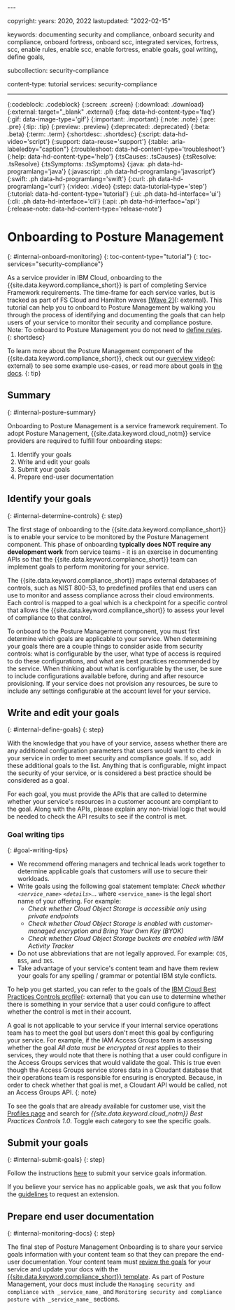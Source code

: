 <staging>---

copyright:
  years: 2020, 2022
lastupdated: "2022-02-15"

keywords: documenting security and compliance, onboard security and compliance, onboard fortress, onboard scc, integrated services, fortress, scc, enable rules, enable scc, enable fortress, enable goals, goal writing, define goals,

subcollection: security-compliance

content-type: tutorial
services: security-compliance

---

{:codeblock: .codeblock}
{:screen: .screen}
{:download: .download}
{:external: target="_blank" .external}
{:faq: data-hd-content-type='faq'}
{:gif: data-image-type='gif'}
{:important: .important}
{:note: .note}
{:pre: .pre}
{:tip: .tip}
{:preview: .preview}
{:deprecated: .deprecated}
{:beta: .beta}
{:term: .term}
{:shortdesc: .shortdesc}
{:script: data-hd-video='script'}
{:support: data-reuse='support'}
{:table: .aria-labeledby="caption"}
{:troubleshoot: data-hd-content-type='troubleshoot'}
{:help: data-hd-content-type='help'}
{:tsCauses: .tsCauses}
{:tsResolve: .tsResolve}
{:tsSymptoms: .tsSymptoms}
{:java: .ph data-hd-programlang='java'}
{:javascript: .ph data-hd-programlang='javascript'}
{:swift: .ph data-hd-programlang='swift'}
{:curl: .ph data-hd-programlang='curl'}
{:video: .video}
{:step: data-tutorial-type='step'}
{:tutorial: data-hd-content-type='tutorial'}
{:ui: .ph data-hd-interface='ui'}
{:cli: .ph data-hd-interface='cli'}
{:api: .ph data-hd-interface='api'}
{:release-note: data-hd-content-type='release-note'}

# Onboarding to Posture Management
{: #internal-onboard-monitoring}
{: toc-content-type="tutorial"}
{: toc-services="security-compliance"}

As a service provider in IBM Cloud, onboarding to the {{site.data.keyword.compliance_short}} is part of completing Service Framework requirements. The time-frame for each service varies, but is tracked as part of FS Cloud and Hamilton waves [[Wave 2]](https://github.ibm.com/ibmcloud/Portfolio-Offering/issues/183){: external}. This tutorial can help you to onboard to Posture Management by walking you through the process of identifying and documenting the goals that can help users of your service to monitor their security and compliance posture. Note: To onboard to Posture Management you do not need to [define rules](/docs/security-compliance?topic=security-compliance-internal-onboard-config).
{: shortdesc}

To learn more about the Posture Management component of the {{site.data.keyword.compliance_short}}, check out our [overview video](https://secure.video.ibm.com/channel/23887899/playlist/636374/video/129254715){: external} to see some example use-cases, or read more about goals in [the docs](/docs/security-compliance?topic=security-compliance-posture-management).
{: tip}

## Summary
{: #internal-posture-summary}

Onboarding to Posture Management is a service framework requirement. To adopt Posture Management, {{site.data.keyword.cloud_notm}} service providers are required to fulfill four onboarding steps:

1. Identify your goals
2. Write and edit your goals
3. Submit your goals
4. Prepare end-user documentation


## Identify your goals
{: #internal-determine-controls}
{: step}

The first stage of onboarding to the {{site.data.keyword.compliance_short}} is to enable your service to be monitored by the Posture Management component. This phase of onboarding **typically does NOT require any development work** from service teams - it is an exercise in documenting APIs so that the {{site.data.keyword.compliance_short}} team can implement goals to perform monitoring for your service.

The {{site.data.keyword.compliance_short}} maps external databases of controls, such as NIST 800-53, to predefined profiles that end users can use to monitor and assess compliance across their cloud environments. Each control is mapped to a goal which is a checkpoint for a specific control that allows the {{site.data.keyword.compliance_short}} to assess your level of compliance to that control.

To onboard to the Posture Management component, you must first determine which goals are applicable to your service. When determining your goals there are a couple things to consider aside from security controls: what is configurable by the user, what type of access is required to do these configurations, and what are best practices recommended by the service. When thinking about what is configurable by the user, be sure to include configurations available before, during and after resource provisioning. If your service does not provision any resources, be sure to include any settings configurable at the account level for your service.

## Write and edit your goals
{: #internal-define-goals}
{: step}

With the knowledge that you have of your service, assess whether there are any additional configuration parameters that users would want to check in your service in order to meet security and compliance goals. If so, add these additional goals to the list. Anything that is configurable, might impact the security of your service, or is considered a best practice should be considered as a goal.

For each goal, you must provide the APIs that are called to determine whether your service's resources in a customer account are compliant to the goal. Along with the APIs, please explain any non-trivial logic that would be needed to check the API results to see if the control is met.

### Goal writing tips
{: #goal-writing-tips}

* We recommend offering managers and technical leads work together to determine applicable goals that customers will use to secure their workloads.
* Write goals using the following goal statement template: _Check whether `<service_name>` `<details>`..._ where `<service_name>` is the legal short name of your offering. For example:
    * _Check whether Cloud Object Storage is accessible only using private endpoints_
    * _Check whether Cloud Object Storage is enabled with customer-managed encryption and Bring Your Own Key (BYOK)_
    * _Check whether Cloud Object Storage buckets are enabled with IBM Activity Tracker_
* Do not use abbreviations that are not legally approved. For example: `COS`, `BSS`, and `IKS`.
* Take advantage of your service's content team and have them review your goals for any spelling / grammar or potential IBM style conflicts.

To help you get started, you can refer to the goals of the [IBM Cloud Best Practices Controls profile](https://cloud.ibm.com/security-compliance/profiles/48?details=controls&type=1){: external} that you can use to determine whether there is something in your service that a user could configure to affect whether the control is met in their account.

A goal is not applicable to your service if your internal service operations team has to meet the goal but users don't meet this goal by configuring your service. For example, if the IAM Access Groups team is assessing whether the goal *All data must be encrypted at rest* applies to their services, they would note that there is nothing that a user could configure in the Access Groups services that would validate the goal. This is true even though the Access Groups service stores data in a Cloudant database that their operations team is responsible for ensuring is encrypted. Because, in order to check whether that goal is met, a Cloudant API would be called, not an Access Groups API.
{: note}

To see the goals that are already available for customer use, visit the [Profiles page](https://cloud.ibm.com/security-compliance/profiles) and search for *{{site.data.keyword.cloud_notm}} Best Practices Controls 1.0*. Toggle each category to see the specific goals.

## Submit your goals
{: #internal-submit-goals}
{: step}

Follow the instructions [here](https://github.ibm.com/project-fortress/compliance-adoption) to submit your service goals information.

If you believe your service has no applicable goals, we ask that you follow the [guidelines](/docs/security-compliance?topic=security-compliance-internal-onboard-faq#internal-faq-extension) to request an extension.

## Prepare end user documentation
{: #internal-monitoring-docs}
{: step}

The final step of Posture Management Onboarding is to share your service goals information with your content team so that they can prepare the end-user documentation. Your content team must [review the goals](/docs/security-compliance?topic=security-compliance-doc-scc#scc-review-goals) for your service and update your docs with the [{{site.data.keyword.compliance_short}} template](https://github.ibm.com/cloud-docs-internal/writing/blob/draft/content-kit/manage-scc-template.md). As part of Posture Management, your docs must include the `Managing security and compliance with _service_name_` and `Monitoring security and compliance posture with _service_name_` sections.

</staging>

